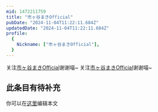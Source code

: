 ```yaml
---
mid: 1472211759
title: "市ヶ谷まきOfficial"
pubDate: "2024-11-04T11:22:11.684Z"
updatedDate: "2024-11-04T11:22:11.684Z"
profile:
  {
    Nickname: ["市ヶ谷まきOfficial"],
  }
---
```


关注[市ヶ谷まきOfficial](https://space.bilibili.com/1472211759)谢谢喵~ 关注[市ヶ谷まきOfficial](https://space.bilibili.com/1472211759)谢谢喵~

## 此条目有待补充
你可以在[这里](https://github.com/Yuhanawa/VTuber.ICU-Content/edit/master/v/市ヶ谷まきOfficial/index.md)编辑本文
